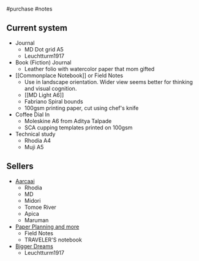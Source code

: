 #purchase #notes 
## Current system
- Journal
	- MD Dot grid A5
	- Leuchtturm1917
- Book (Fiction) Journal
	- Leather folio with watercolor paper that mom gifted
- [[Commonplace Notebook]] or Field Notes
    - Use in landscape orientation. Wider view seems better for thinking and visual cognition.
	- [[MD Light A6]]
	- Fabriano Spiral bounds
	- 100gsm printing paper, cut using chef's knife
- Coffee Dial In
	- Moleskine A6 from Aditya Talpade
	- SCA cupping templates printed on 100gsm
- Technical study
	- Rhodia A4
	- Muji A5
## Sellers
- [Aarcaai](https://www.aarcaai.com)
	- Rhodia
	- MD
	- Midori
	- Tomoe River
	- Apica
	- Maruman
- [Paper Planning and more](https://paperplanningandmore.com)
	- Field Notes
	- TRAVELER'S notebook
- [Bigger Dreams](https://www.biggerdreams.in)
	- Leuchtturm1917 
